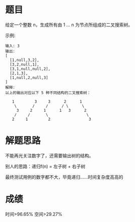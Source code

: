 # 题目
给定一个整数 n，生成所有由 1 ... n 为节点所组成的二叉搜索树。

示例:

    输入: 3
    输出:
    [
      [1,null,3,2],
      [3,2,null,1],
      [3,1,null,null,2],
      [2,1,3],
      [1,null,2,null,3]
    ]
    解释:
    以上的输出对应以下 5 种不同结构的二叉搜索树：
    
       1         3     3      2      1
        \       /     /      / \      \
         3     2     1      1   3      2
        /     /       \                 \
       2     1         2                 3

# 解题思路
不能再光关注数字了，还需要输出树的结构。

别人的思路：递归f(n) = 左子树 + 右子树

最终测试用例的数字都不大，毕竟递归……时间复杂度高高的
# 成绩
时间>96.65%
空间>29.27%
